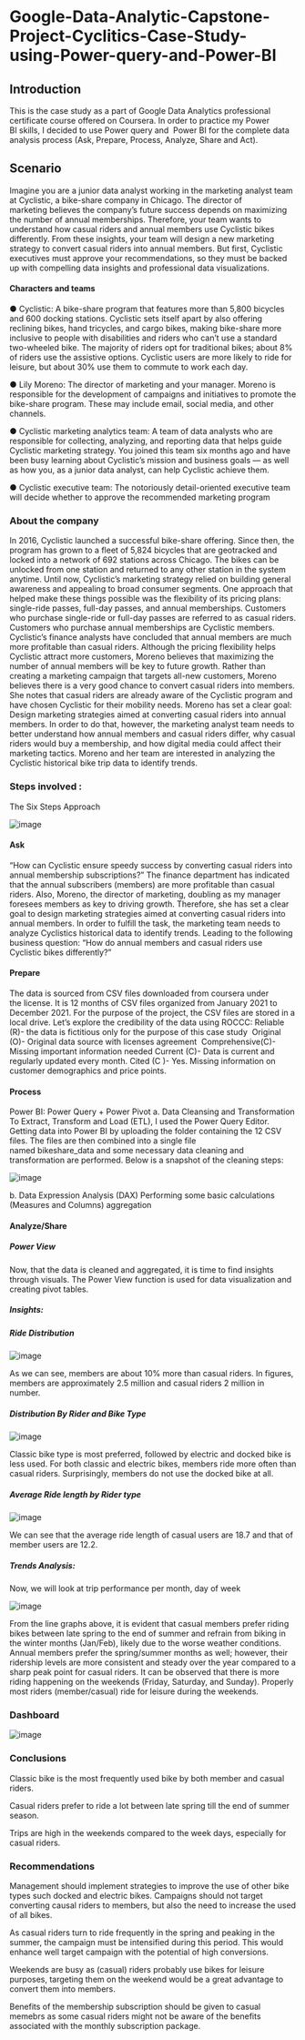 # Google-Data-Analytic-Capstone-Project-Cyclitics-Case-Study-using-Power-query-and-Power-BI

## Introduction 

This is the case study as a part of Google Data Analytics professional certificate course offered on Coursera. In order to practice my Power BI skills, I decided to use Power query and  Power BI for the complete data analysis process (Ask, Prepare, Process, Analyze, Share and Act).


## Scenario

Imagine you are a junior data analyst working in the marketing analyst team at Cyclistic, a bike-share company in Chicago. The director of marketing believes the company’s future success depends on maximizing the number of annual memberships. Therefore, your team wants to understand how casual riders and annual members use Cyclistic bikes differently. From these insights, your team will design a new marketing strategy to convert casual riders into annual members. But first, Cyclistic executives must approve your recommendations, so they must be backed up with compelling data insights and professional data visualizations.


#### Characters and teams 

● Cyclistic: A bike-share program that features more than 5,800 bicycles and 600 docking stations. Cyclistic sets itself apart by also offering reclining bikes, hand tricycles, and cargo bikes, making bike-share more inclusive to people with disabilities and riders who can’t use a standard two-wheeled bike. The majority of riders opt for traditional bikes; about 8% of riders use the assistive options. Cyclistic users are more likely to ride for leisure, but about 30% use them to commute to work each day. 

● Lily Moreno: The director of marketing and your manager. Moreno is responsible for the development of campaigns and initiatives to promote the bike-share program. These may include email, social media, and other channels. 

● Cyclistic marketing analytics team: A team of data analysts who are responsible for collecting, analyzing, and reporting data that helps guide Cyclistic marketing strategy. You joined this team six months ago and have been busy learning about Cyclistic’s mission and business goals — as well as how you, as a junior data analyst, can help Cyclistic achieve them. 

● Cyclistic executive team: The notoriously detail-oriented executive team will decide whether to approve the recommended marketing program


### About the company

In 2016, Cyclistic launched a successful bike-share offering. Since then, the program has grown to a fleet of 5,824 bicycles that are geotracked and locked into a network of 692 stations across Chicago. The bikes can be unlocked from one station and returned to any other station in the system anytime. Until now, Cyclistic’s marketing strategy relied on building general awareness and appealing to broad consumer segments. One approach that helped make these things possible was the flexibility of its pricing plans: single-ride passes, full-day passes, and annual memberships. Customers who purchase single-ride or full-day passes are referred to as casual riders. Customers who purchase annual memberships are Cyclistic members. Cyclistic’s finance analysts have concluded that annual members are much more profitable than casual riders. Although the pricing flexibility helps Cyclistic attract more customers, Moreno believes that maximizing the number of annual members will be key to future growth. Rather than creating a marketing campaign that targets all-new customers, Moreno believes there is a very good chance to convert casual riders into members. She notes that casual riders are already aware of the Cyclistic program and have chosen Cyclistic for their mobility needs. Moreno has set a clear goal: Design marketing strategies aimed at converting casual riders into annual members. In order to do that, however, the marketing analyst team needs to better understand how annual members and casual riders differ, why casual riders would buy a membership, and how digital media could affect their marketing tactics. Moreno and her team are interested in analyzing the Cyclistic historical bike trip data to identify trends.


### Steps involved :

The Six Steps Approach

![image](https://user-images.githubusercontent.com/105121789/213728893-e4b07d4b-fca7-45fd-82bc-812ee265a0e3.png)

#### Ask

“How can Cyclistic ensure speedy success by converting casual riders into annual membership subscriptions?”
The finance department has indicated that the annual subscribers (members) are more profitable than casual riders. Also, Moreno, the director of marketing, doubling as my manager foresees members as key to driving growth. Therefore, she has set a clear goal to design marketing strategies aimed at converting casual riders into annual members.
In order to fulfill the task, the marketing team needs to analyze Cyclistics historical data to identify trends. Leading to the following business question: “How do annual members and casual riders use Cyclistic bikes differently?”


#### Prepare

The data is sourced from CSV files downloaded from coursera under the license. It is 12 months of CSV files organized from January 2021 to December 2021. For the purpose of the project, the CSV files are stored in a local drive.
Let’s explore the credibility of the data using ROCCC:
Reliable (R)- the data is fictitious only for the purpose of this case study 
Original (O)- Original data source with licenses agreement 
Comprehensive(C)- Missing important information needed
Current (C)- Data is current and regularly updated every month.
Cited (C )- Yes.
Missing information on customer demographics and price points.


#### Process

Power BI: Power Query + Power Pivot
a. Data Cleansing and Transformation
To Extract, Transform and Load (ETL), I used the Power Query Editor.
Getting data into Power BI by uploading the folder containing the 12 CSV files. The files are then combined into a single file named bikeshare_data and some necessary data cleaning and transformation are performed. Below is a snapshot of the cleaning steps:

![image](https://user-images.githubusercontent.com/105121789/213730502-6000f546-fc5e-4dac-8f98-fee5d0706cd5.png)

b. Data Expression Analysis (DAX)
Performing some basic calculations (Measures and Columns) aggregation

#### Analyze/Share

##### Power View
Now, that the data is cleaned and aggregated, it is time to find insights through visuals. The Power View function is used for data visualization and creating pivot tables.

##### Insights:

##### Ride Distribution

![image](https://user-images.githubusercontent.com/105121789/213731091-a2dc21a2-45b1-4d25-be1d-1f6aa0592d79.png)

As we can see, members are about 10% more than casual riders. In figures, members are approximately 2.5 million and casual riders 2 million in number.

##### Distribution By Rider and Bike Type

![image](https://user-images.githubusercontent.com/105121789/213731689-34a5f38d-945a-414c-a892-4bdeac1342c9.png)

Classic bike type is most preferred, followed by electric and docked bike is less used. For both classic and electric bikes, members ride more often than casual riders. Surprisingly, members do not use the docked bike at all.


##### Average Ride length by Rider type

![image](https://user-images.githubusercontent.com/105121789/213731896-47f8c36f-ea0e-4b3f-95ab-0d2cc7c9f60a.png)

We can see that the average ride length of casual users are 18.7 and that of member users are 12.2.

##### Trends Analysis:

Now, we will look at trip performance per month, day of week

![image](https://user-images.githubusercontent.com/105121789/213732922-fc1b6991-3afc-40d7-9871-1675cca199c8.png)

From the line graphs above, it is evident that casual members prefer riding bikes between late spring to the end of summer and refrain from biking in the winter months (Jan/Feb), likely due to the worse weather conditions. Annual members prefer the spring/summer months as well; however, their ridership levels are more consistent and steady over the year compared to a sharp peak point for casual riders.
It can be observed that there is more riding happening on the weekends (Friday, Saturday, and Sunday). Properly most riders (member/casual) ride for leisure during the weekends.


### Dashboard

![image](https://user-images.githubusercontent.com/105121789/213733398-442be08d-3459-4640-9271-14a189d609ac.png)


### Conclusions

Classic bike is the most frequently used bike by both member and casual riders.

Casual riders prefer to ride a lot between late spring till the end of summer season.

Trips are high in the weekends compared to the week days, especially for casual riders.


### Recommendations

Management should implement strategies to improve the use of other bike types such docked and electric bikes. Campaigns should not target converting causal riders to members, but also the need to increase the used of all bikes.

As casual riders turn to ride frequently in the spring and peaking in the summer, the campaign must be intensified during this period. This would enhance well target campaign with the potential of high conversions.

Weekends are busy as (casual) riders probably use bikes for leisure purposes, targeting them on the weekend would be a great advantage to convert them into members.

Benefits of the membership subscription should be given to casual memebrs as some casual riders might not be aware of the benefits associated with the monthly subscription package.
